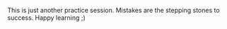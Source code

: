 This is just another practice session.
Mistakes are the stepping stones to success. Happy learning ;)

